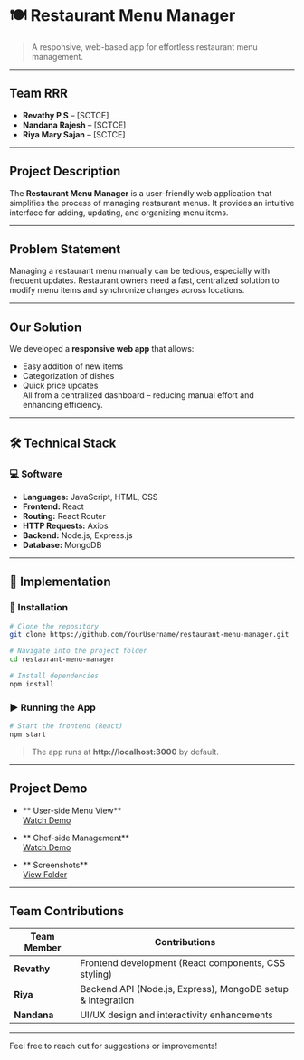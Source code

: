# 🍽️ Restaurant Menu Manager

> A responsive, web-based app for effortless restaurant menu management.

---

##  Team RRR

- **Revathy P S** – [SCTCE]  
- **Nandana Rajesh** – [SCTCE]  
- **Riya Mary Sajan** – [SCTCE]  

---

##  Project Description

The **Restaurant Menu Manager** is a user-friendly web application that simplifies the process of managing restaurant menus. It provides an intuitive interface for adding, updating, and organizing menu items.

---

##  Problem Statement

Managing a restaurant menu manually can be tedious, especially with frequent updates. Restaurant owners need a fast, centralized solution to modify menu items and synchronize changes across locations.

---

##  Our Solution

We developed a **responsive web app** that allows:
-  Easy addition of new items
-  Categorization of dishes
-  Quick price updates  
All from a centralized dashboard – reducing manual effort and enhancing efficiency.

---

## 🛠️ Technical Stack

### 💻 Software
- **Languages:** JavaScript, HTML, CSS  
- **Frontend:** React  
- **Routing:** React Router  
- **HTTP Requests:** Axios  
- **Backend:** Node.js, Express.js  
- **Database:** MongoDB


---

## 🚀 Implementation

### 🔧 Installation

```bash
# Clone the repository
git clone https://github.com/YourUsername/restaurant-menu-manager.git

# Navigate into the project folder
cd restaurant-menu-manager

# Install dependencies
npm install
```

### ▶ Running the App

```bash
# Start the frontend (React)
npm start
```
> The app runs at **http://localhost:3000** by default.

---

##  Project Demo

- ** User-side Menu View**  
  [Watch Demo](https://drive.google.com/file/d/1matj_RzEwmMZqOiuxen2Q6qvRn1T3p0Y/view?usp=drive_link)

- ** Chef-side Management**  
  [Watch Demo](https://drive.google.com/file/d/1cpk4FjyvPJYZdCuLg_75MLjxi6Ci1o0D/view?usp=drive_link)

- ** Screenshots**  
  [View Folder](https://drive.google.com/drive/folders/1ZcdRFMF4ussoGTg96KUoW2tufals5Kzq)

---

## Team Contributions

| Team Member | Contributions |
|-------------|----------------|
| **Revathy** | Frontend development (React components, CSS styling) |
| **Riya** | Backend API (Node.js, Express), MongoDB setup & integration |
| **Nandana** | UI/UX design and interactivity enhancements |

---

Feel free to reach out for suggestions or improvements!
